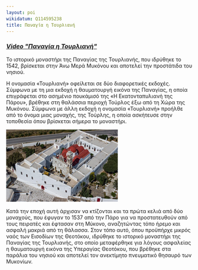 ```yaml
---
layout: poi
wikidatum: Q114595238
title: Παναγία η Τουρλιανή
---
```

### ***[Video "Παναγία η Τουρλιανή"](https://youtu.be/VtJQ7O-iYBM")***

Το ιστορικό μοναστήρι της Παναγίας της Τουρλιανής, που ιδρύθηκε το 1542, βρίσκεται στην Άνω Μερά Μυκόνου και αποτελεί την προστάτιδα του νησιού.

Η ονομασία «Τουρλιανή» οφείλεται σε δύο διαφορετικές εκδοχές. Σύμφωνα με τη μια εκδοχή η θαυματουργή εικόνα της Παναγίας, η οποία επιγράφεται στο ασημένιο πουκάμισό της «Η Εκατονταπυλιανή της Πάρου», βρέθηκε στη θαλάσσια περιοχή Τούρλος έξω από τη Χώρα της Μυκόνου. Σύμφωνα με άλλη εκδοχή η ονομασία «Τουρλιανή» προήλθε από το όνομα μιας μοναχής, της Τούρλης, η οποία ασκήτευσε στην τοποθεσία όπου βρίσκεται σήμερα το μοναστήρι. 

![tourliani](../assets/img/tourliani.png)

Κατά την εποχή αυτή άρχισαν να κτίζονται και τα πρώτα κελιά από δύο μοναχούς, που έφυγαν το 1537 από την Πάρο για να προστατευθούν από τους πειρατές και έφτασαν στη Μύκονο, αναζητώντας τόπο ήρεμο και ασφαλή μακριά από τη θάλασσα. Στον τόπο αυτό, όπου προϋπήρχε μικρός ναός των Εισοδίων της Θεοτόκου, ιδρύθηκε το ιστορικό μοναστήρι της Παναγίας της Τουρλιανής, στο οποίο μεταφέρθηκε για λόγους ασφαλείας η θαυματουργή εικόνα της Υπεραγίας Θεοτόκου, που βρέθηκε στα παράλια του νησιού και αποτελεί τον ανεκτίμητο πνευματικό θησαυρό των Μυκονίων.
